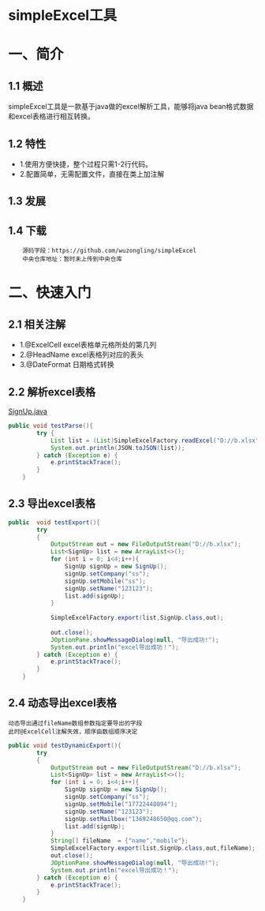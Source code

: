 simpleExcel工具
========
# 一、简介

## 1.1 概述
simpleExcel工具是一款基于java做的excel解析工具，能够将java bean格式数据和excel表格进行相互转换。

## 1.2 特性
* 1.使用方便快捷，整个过程只需1-2行代码。
* 2.配置简单，无需配置文件，直接在类上加注解

## 1.3 发展

## 1.4 下载
        源码字段：https://github.com/wuzongling/simpleExcel
        中央仓库地址：暂时未上传到中央仓库

# 二、快速入门

## 2.1 相关注解
* 1.@ExcelCell  excel表格单元格所处的第几列
* 2.@HeadName   excel表格列对应的表头
* 3.@DateFormat 日期格式转换

## 2.2 解析excel表格
[SignUp.java](https://github.com/wuzongling/simpleExcel/blob/master/src/test/java/indi/wzl/test/bean/SignUp.java)
``` java
public void testParse(){
		try {
			List list = (List)SimpleExcelFactory.readExcel("D://b.xlsx", SignUp.class);
			System.out.println(JSON.toJSON(list));
		} catch (Exception e) {
			e.printStackTrace();
		}
	}
```
## 2.3 导出excel表格
``` java
public  void testExport(){
		try
		{
			OutputStream out = new FileOutputStream("D://b.xlsx");
			List<SignUp> list = new ArrayList<>();
			for (int i = 0; i<4;i++){
				SignUp signUp = new SignUp();
				signUp.setCompany("ss");
				signUp.setMobile("ss");
				signUp.setName("123123");
				list.add(signUp);
			}
			
			SimpleExcelFactory.export(list,SignUp.class,out);
			
			out.close();
			JOptionPane.showMessageDialog(null, "导出成功!");
			System.out.println("excel导出成功！");
		} catch (Exception e) {
			e.printStackTrace();
		}
	}
```

## 2.4 动态导出excel表格
    动态导出通过fileName数组参数指定要导出的字段
    此时@ExcelCell注解失效，顺序由数组顺序决定
``` java
public void testDynamicExport(){
		try
		{
			OutputStream out = new FileOutputStream("D://b.xlsx");
			List<SignUp> list = new ArrayList<>();
			for (int i = 0; i<4;i++){
				SignUp signUp = new SignUp();
				signUp.setCompany("ss");
				signUp.setMobile("17722448094");
				signUp.setName("123123");
				signUp.setMailbox("1369248650@qq.com");
				list.add(signUp);
			}
			String[] fileName  = {"name","mobile"};
			SimpleExcelFactory.export(list,SignUp.class,out,fileName);
			out.close();
			JOptionPane.showMessageDialog(null, "导出成功!");
			System.out.println("excel导出成功！");
		} catch (Exception e) {
			e.printStackTrace();
		}
	}
```